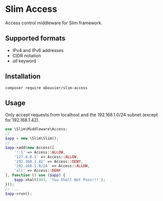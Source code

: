 # Slim Access

Access control middleware for Slim framework.

## Supported formats

* IPv4 and IPv6 addresses
* CIDR notation
* _all_ keyword

## Installation

    composer require abouvier/slim-access

## Usage

Only accept requests from localhost and the 192.168.1.0/24 subnet (except for 192.168.1.42).

```php
use \Slim\Middleware\Access;
// ...
$app = new \Slim\Slim();
// ...
$app->add(new Access([
	'::1' => Access::ALLOW,
	'127.0.0.1' => Access::ALLOW,
	'192.168.1.42' => Access::DENY,
	'192.168.1.0/24' => Access::ALLOW,
	'all' => Access::DENY
], function () use ($app) {
	$app->halt(403, 'You Shall Not Pass!!!');
}));
// ...
$app->run();
```
